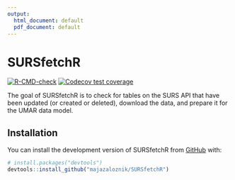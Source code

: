 ```yaml
---
output:
  html_document: default
  pdf_document: default
---
```


# SURSfetchR

<!-- badges: start -->

[![R-CMD-check](https://github.com/majazaloznik/SURSfetchR/workflows/R-CMD-check/badge.svg)](https://github.com/majazaloznik/SURSfetchR/actions)
[![Codecov test coverage](https://codecov.io/gh/majazaloznik/SURSfetchR/branch/master/graph/badge.svg)](https://app.codecov.io/gh/majazaloznik/SURSfetchR?branch=master)
<!-- badges: end -->

The goal of SURSfetchR is to check for tables on the SURS API that have been updated (or created or deleted), download the data, and prepare it for the UMAR data model. 

## Installation

You can install the development version of SURSfetchR from [GitHub](https://github.com/) with:

``` r
# install.packages("devtools")
devtools::install_github("majazaloznik/SURSfetchR")
```


